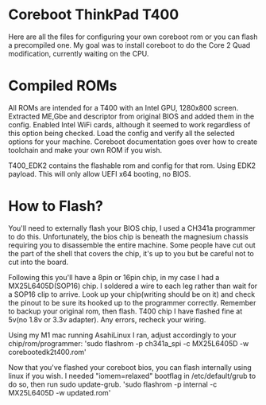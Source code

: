 # Coreboot ThinkPad T400

Here are all the files for configuring your own coreboot rom or you can flash a precompiled one. My goal was to install coreboot to do the Core 2 Quad modification, currently waiting on the CPU.

# Compiled ROMs
All ROMs are intended for a T400 with an Intel GPU, 1280x800 screen. Extracted ME,Gbe and descriptor from original BIOS and added them in the config. Enabled Intel WiFi cards, although it seemed to work regardless of this option being checked. Load the config and verify all the selected options for your machine. Coreboot documentation goes over how to create toolchain and make your own ROM if you wish.

T400_EDK2 contains the flashable rom and config for that rom. Using EDK2 payload. This will only allow UEFI x64 booting, no BIOS.

# How to Flash?
You'll need to externally flash your BIOS chip, I used a CH341a programmer to do this. Unfortunately, the bios chip is beneath the magnesium chassis requiring you to disassemble the entire machine. Some people have cut out the part of the shell that covers the chip, it's up to you but be careful not to cut into the board. 

Following this you'll have a 8pin or 16pin chip, in my case I had a MX25L6405D(SOP16) chip. I soldered a wire to each leg rather than wait for a SOP16 clip to arrive. Look up your chip(writing should be on it) and check the pinout to be sure its hooked up to the programmer correctly. Remember to backup your original rom, then flash. T400 chip I have flashed fine at 5v(no 1.8v or 3.3v adapter). Any errors, recheck your wiring.

Using my M1 mac running AsahiLinux I ran, adjust accordingly to your chip/rom/programmer:
'sudo flashrom -p ch341a_spi -c MX25L6405D -w corebootedk2t400.rom'

Now that you've flashed your coreboot bios, you can flash internally using linux if you wish. I needed "iomem=relaxed" bootflag in /etc/default/grub to do so, then run sudo update-grub.
'sudo flashrom -p internal -c MX25L6405D -w updated.rom'
